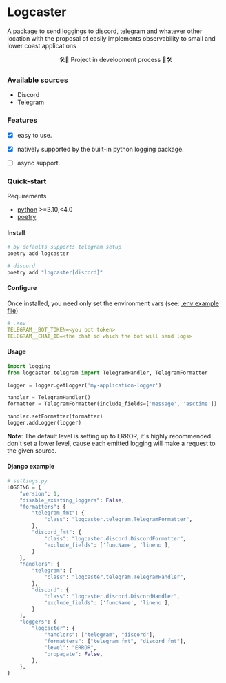 # Logcaster
A package to send loggings to discord, telegram and whatever other location with the proposal of easily implements observability to small and lower coast applications

<p align="center">🛠🔧 Project in development process 🔧🛠</p>

### Available sources
- Discord
- Telegram

### Features
- [x] easy to use.
- [x] natively supported by the built-in python logging package.
- [ ] async support.


### Quick-start
Requirements
- [python](https://pyton.org) >=3.10,<4.0
- [poetry](https://python-poetry.org)

#### Install
```sh
# by defaults supports telegram setup
poetry add logcaster

# discord
poetry add "logcaster[discord]"
```

#### Configure
Once installed, you need only set the environment vars (see: [.env example file](https://github.com/LeandroDeJesus-S/logcaster/blob/main/.env-example))
```yml
# .env
TELEGRAM__BOT_TOKEN=<you bot token>
TELEGRAM__CHAT_ID=<the chat id which the bot will send logs>
```

#### Usage
```py
import logging
from logcaster.telegram import TelegramHandler, TelegramFormatter

logger = logger.getLogger('my-application-logger')

handler = TelegramHandler()
formatter = TelegramFormatter(include_fields=['message', 'asctime'])

handler.setFormatter(formatter)
logger.addLogger(logger)
```

**Note**: The default level is setting up to ERROR, it's highly recommended don't set a lower level, cause each emitted logging will make a request to the given source.


#### Django example
```py
# settings.py
LOGGING = {
    "version": 1,
    "disable_existing_loggers": False,
    "formatters": {
        "telegram_fmt": {
            "class": "logcaster.telegram.TelegramFormatter",
        },
        "discord_fmt": {
            "class": "logcaster.discord.DiscordFormatter",
            "exclude_fields": ['funcName', 'lineno'],
        }
    },
    "handlers": {
        "telegram": {
            "class": "logcaster.telegram.TelegramHandler",
        },
        "discord": {
            "class": "logcaster.discord.DiscordHandler",
            "exclude_fields": ['funcName', 'lineno'],
        }
    },
    "loggers": {
        "logcaster": {
            "handlers": ["telegram", "discord"],
            "formatters": ["telegram_fmt", "discord_fmt"],
            "level": "ERROR",
            "propagate": False,
        },
    },
}
```